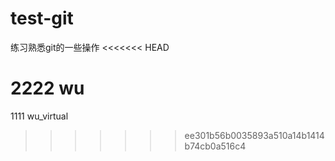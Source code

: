 # test-git
练习熟悉git的一些操作
<<<<<<< HEAD



2222 wu
=======
1111 wu_virtual

>>>>>>> ee301b56b0035893a510a14b1414b74cb0a516c4
